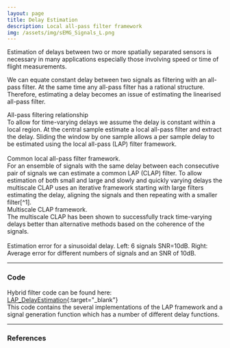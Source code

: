 ```yaml
---
layout: page
title: Delay Estimation
description: Local all-pass filter framework
img: /assets/img/sEMG_Signals_L.png
---
```


Estimation of delays between two or more spatially separated sensors is necessary in many applications especially those involving speed or time of flight measurements.

We can equate constant delay between two signals as filtering with an all-pass filter. At the same time any all-pass filter has a rational structure. Therefore, estimating a delay becomes an issue of estimating the linearised all-pass filter.
<div class="img_row">
    <img class="col three left" src="{{ site.baseurl }}/assets/img/Allpass_Filtering.png" alt="" title="All-pass Filtering"/>
</div>
<div class="col three caption">
    All-pass filtering relationship
</div>
To allow for time-varying delays we assume the delay is constant within a local region. At the central sample estimate a local all-pass filter and extract the delay. Sliding the window by one sample allows a per sample delay to be estimated using the local all-pass (LAP) filter framework.
<div class="img_row">
    <img class="col half left" src="{{ site.baseurl }}/assets/img/Local_Allpass_Filter.png" alt="" title="Local All-pass Filter"/>
    <img class="col half left" src="{{ site.baseurl }}/assets/img/CLAP_framework.png" alt="" title="Common Local All-pass Filter"/>
</div>
<div class="col three caption">
    Common local all-pass filter framework.
</div>
For an ensemble of signals with the same delay between each consecutive pair of signals we can estimate a common LAP (CLAP) filter. To allow estimation of both small and large and slowly and quickly varying delays the multiscale CLAP uses an iterative framework starting with large filters estimating the delay, aligning the signals and then repeating with a smaller filter[^1].
<div class="img_row">
    <img class="col three left" src="{{ site.baseurl }}/assets/img/Multiscale_CLAP.png" alt="" title="Multiscale CLAP framework"/>
</div>
<div class="col three caption">
    Multiscale CLAP framework.
</div>
The multiscale CLAP has been shown to successfully track time-varying delays better than alternative methods based on the coherence of the signals.
<div class="img_row">
    <img class="col two left" src="{{ site.baseurl }}/assets/img/6signals_10dB.png" alt="" title="6 Signals No Noise"/>
    <img class="col one left" src="{{ site.baseurl }}/assets/img/ErrorvsNoSignals.png" alt="" title="Estimation Error for Different Numbers of Signals"/>
</div>
<div class="col three caption">
    Estimation error for a sinusoidal delay. Left: 6 signals SNR=10dB. Right: Average error for different numbers of signals and an SNR of 10dB.
</div>

---

### Code
Hybrid filter code can be found here: [LAP_DelayEstimation](https://github.com/beteje/LAP_DelayEstimation){:target="_blank"}      
This code contains the several implementations of the LAP framework and a signal generation function which has a number of different delay functions.

---

### References
[^1]: C. Gilliam A. Bingham, T. Blu, and B. Jelfs, Time-Varying Delay Estimation Using Common Local All-Pass Filters with Application to Surface Electromyography, Proc. IEEE International Conference on Acoustics, Speech and Signal Processing, 2018 pp. 841–845 [\[doi\]](http://doi.org/10.1109/icassp.2018.8461390){:target="_blank"} [\[pdf\]]({{ site.baseurl }}/assets/pdf/2018_ICASSP.pdf){:target="_blank"}

